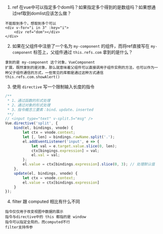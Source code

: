 1. ref 在vue中可以指定多个dom吗？如果指定多个得到的是数组吗？如果想通过ref取到domlist应该怎么做？
```
不能取到多个，想取到多个可以
<div v-for="i in 3" :key="i">
    <div ref="dom"></div>
</div>
```

2. 如果在父组件中注册了一个名为 `my-component` 的组件，而将ref直接写在 `my-component` 标签上，父组件通过 `this.refs.com` 拿到的是什么？
```
拿到的是 my-component 这个对象，VueComponent
扩展，既然拿到的是对象，那么就意味着父组件可以直接调用子组件实例的方法，也可以作为一种父子组件通信的方式，一些常见的库都是通过这种方式通信
this.refs.com.showAlert()
```

3. 使用 `directive` 写一个限制输入长度的指令
```js
/**
 * 1、通过函数的形式处理
 * 2、通过对象的形式处理
 * 3、指令概念三要素：bind、update、inserted
 **/
// <input type="text" v-split.5="msg" />
Vue.directive('split', {
    bind(el, bindings, vnode) {
        let ctx = vnode.context;
        let [, len] = bindings.rawName.split('.');
        el.addEventListener('input', e => {
            let val = e.target.value.slice(0, len);
            ctx[bingings.expression] = val;
            el.val = val;
        };
        el.value = ctx[bindings.expression].slice(0, 3); // 处理默认值
    },
    update(el, bindings, vnode) {
        let ctx = vnode.context;
        el.value = ctx[bindings.expression]
    }
});
```

4. filter 跟 computed 相比有什么不同
```
指令仅仅用于改变视图中数据的展示
指令与directive中的 this 都指的是 window
指令可以指定全局的，而computed不行
filter支持传参
```
